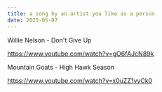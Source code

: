 ```yaml
---
title: a song by an artist you like as a person 
date: 2025-05-07
---
```


Willie Nelson - Don't Give Up

https://www.youtube.com/watch?v=gO6fAJcN89k

Mountain Goats - High Hawk Season

https://www.youtube.com/watch?v=x0uZZ1vyCk0
